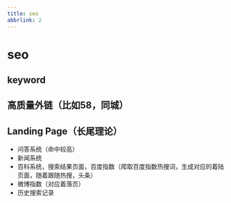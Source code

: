 ```yaml
---
title: seo
abbrlink: 2
---
```

# seo

## keyword 

## 高质量外链（比如58，同城）

## Landing Page（长尾理论）
  - 问答系统（命中较高）
  - 新闻系统
  - 百科系统，搜索结果页面，百度指数（爬取百度指数热搜词，生成对应的着陆页面，随着跟随热搜，头条）
  - 微博指数（对应着落页）
  - 历史搜索记录
  
##  
